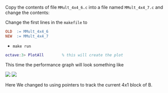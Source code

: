 Copy the contents of file `MMult_4x4_6.c` into a file named `MMult_4x4_7.c` and change the contents:

Change the first lines in the `makefile` to
```makefile
OLD  := MMult_4x4_6
NEW  := MMult_4x4_7
```
 * `make run`
```matlab
octave:3> PlotAll        % this will create the plot
```

This time the performance graph will look something like

![](https://github.com/SudoNohup/HowToOptimizeGemm/raw/master/figures/compare_MMult-4x4-6_MMult-4x4-7.png)
![](https://github.com/SudoNohup/HowToOptimizeGemm/raw/master/figures/compare_MMult-1x4-7_MMult-4x4-7.png)


Here We changed to using pointers to track the current 4x1 block of B.
